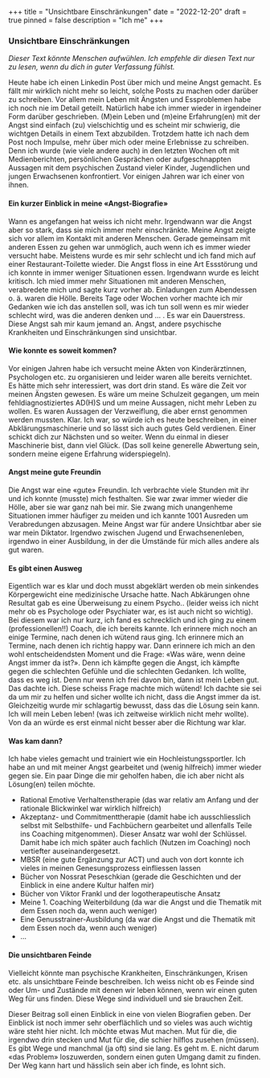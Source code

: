 +++
title = "Unsichtbare Einschränkungen"
date = "2022-12-20"
draft = true
pinned = false
description = "Ich me"
+++
### Unsichtbare Einschränkungen

*Dieser Text könnte Menschen aufwühlen. Ich empfehle dir diesen Text nur zu lesen, wenn du dich in guter Verfassung fühlst.* 

Heute habe ich einen Linkedin Post über mich und meine Angst gemacht. Es fällt mir wirklich nicht mehr so leicht, solche Posts zu machen oder darüber zu schreiben. Vor allem mein Leben mit Ängsten und Essproblemen habe ich noch nie im Detail geteilt. Natürlich habe ich immer wieder in irgendeiner Form darüber geschrieben. (M)ein Leben und (m)eine Erfahrung(en) mit der Angst sind einfach (zu) vielschichtig und es scheint mir schwierig, die wichtgen Details in einem Text abzubilden. Trotzdem hatte ich nach dem Post noch Impulse, mehr über mich oder meine Erlebnisse zu schreiben. Denn ich wurde (wie viele andere auch) in den letzten Wochen oft mit Medienberichten, persönlichen Gesprächen oder aufgeschnappten Aussagen mit dem psychischen Zustand vieler Kinder, Jugendlichen und jungen Erwachsenen konfrontiert. Vor einigen Jahren war ich einer von ihnen. 

#### Ein kurzer Einblick in meine «Angst-Biografie»

Wann es angefangen hat weiss ich nicht mehr. Irgendwann war die Angst aber so stark, dass sie mich immer mehr einschränkte. Meine Angst zeigte sich vor allem im Kontakt mit anderen Menschen. Gerade gemeinsam mit anderen Essen zu gehen war unmöglich, auch wenn ich es immer wieder versucht habe. Meistens wurde es mir sehr schlecht und ich fand mich auf einer Restaurant-Toilette wieder. Die Angst floss in eine Art Essstörung und ich konnte in immer weniger Situationen essen. Irgendwann wurde es leicht kritisch. Ich mied immer mehr Situationen mit anderen Menschen, verabredete mich und sagte kurz vorher ab. Einladungen zum Abendessen o. ä. waren die Hölle. Bereits Tage oder Wochen vorher machte ich mir Gedanken wie ich das anstellen soll, was ich tun soll wenn es mir wieder schlecht wird, was die anderen denken und ... . Es war ein Dauerstress. Diese Angst sah mir kaum jemand an. Angst, andere psychische Krankheiten und Einschränkungen sind unsichtbar.  

#### Wie konnte es soweit kommen?

Vor einigen Jahren habe ich versucht meine Akten von Kinderärztinnen, Psychologen etc. zu organisieren und leider waren alle bereits vernichtet. Es hätte mich sehr interessiert, was dort drin stand. Es wäre die Zeit vor meinen Ängsten gewesen. Es wäre um meine Schulzeit gegangen, um mein fehldiagnostiziertes AD(H)S und um meine Aussagen, nicht mehr Leben zu wollen. Es waren Aussagen der Verzweiflung, die aber ernst genommen werden mussten. Klar. Ich war, so würde ich es heute beschreiben, in einer Abklärungsmaschinerie und so lässt sich auch gutes Geld verdienen. Einer schickt dich zur Nächsten und so weiter. Wenn du einmal in dieser Maschinerie bist, dann viel Glück. (Das soll keine generelle Abwertung sein, sondern meine eigene Erfahrung widerspiegeln).

#### Angst meine gute Freundin

Die Angst war eine «gute» Freundin. Ich verbrachte viele Stunden mit ihr und ich konnte (musste) mich festhalten. Sie war zwar immer wieder die Hölle, aber sie war ganz nah bei mir. Sie zwang mich unangenheme Situationen immer häufiger zu meiden und ich kannte 1001 Ausreden um Verabredungen abzusagen. Meine Angst war für andere Unsichtbar aber sie war mein Diktator. Irgendwo zwischen Jugend und Erwachsenenleben, irgendwo in einer Ausbildung, in der die Umstände für mich alles andere als gut waren. 

#### Es gibt einen Ausweg

Eigentlich war es klar und doch musst abgeklärt werden ob mein sinkendes Körpergewicht eine medizinische Ursache hatte. Nach Abkärungen ohne Resultat gab es eine Überweisung zu einem Psycho.. (leider weiss ich nicht mehr ob es Psychologe oder Psychiater war, es ist auch nicht so wichtig). Bei diesem war ich nur kurz, ich fand es schrecklich und ich ging zu einem (professionellen!!) Coach, die ich bereits kannte. Ich erinnere mich noch an einige Termine, nach denen ich wütend raus ging. Ich erinnere mich an Termine, nach denen ich richtig happy war. Dann erinnere ich mich an den wohl entscheidendsten Moment und die Frage: «Was wäre, wenn deine Angst immer da ist?». Denn ich kämpfte gegen die Angst, ich kämpfte gegen die schlechten Gefühle und die schlechten Gedanken. Ich wollte, dass es weg ist. Denn nur wenn ich frei davon bin, dann ist mein Leben gut. Das dachte ich. Diese scheiss Frage machte mich wütend! Ich dachte sie sei da um mir zu helfen und sicher wollte ich nicht, dass die Angst immer da ist. Gleichzeitig wurde mir schlagartig bewusst, dass das die Lösung sein kann. Ich will mein Leben leben! (was ich zeitweise wirklich nicht mehr wollte). Von da an würde es erst einmal nicht besser aber die Richtung war klar. 

#### Was kam dann?

Ich habe vieles gemacht und trainiert wie ein Hochleistungssportler. Ich habe an und mit meiner Angst gearbeitet und (wenig hilfreich) immer wieder gegen sie. Ein paar Dinge die mir geholfen haben, die ich aber nicht als Lösung(en) teilen möchte. 

* Rational Emotive Verhaltenstherapie (das war relativ am Anfang und der rationale Blickwinkel war wirklich hilfreich)
* Akzeptanz- und Commitmenttherapie (damit habe ich ausschliesslich selbst mit Selbsthilfe- und Fachbüchern gearbeitet und allenfalls Teile ins Coaching mitgenommen). Dieser Ansatz war wohl der Schlüssel. Damit habe ich mich später auch fachlich (Nutzen im Coaching) noch vertiefter auseinandergesetzt.
* MBSR (eine gute Ergänzung zur ACT) und auch von dort konnte ich vieles in meinen Genesungsprozess einfliessen lassen
* Bücher von Nossrat Peseschkian (gerade die Geschichten und der Einblick in eine andere Kultur halfen mir)
* Bücher von Viktor Frankl und der logotherapeutische Ansatz
* Meine 1. Coaching Weiterbildung (da war die Angst und die Thematik mit dem Essen noch da, wenn auch weniger)
* Eine Genusstrainer-Ausbildung (da war die Angst und die Thematik mit dem Essen noch da, wenn auch weniger)
* ...

#### Die unsichtbaren Feinde

Vielleicht könnte man psychische Krankheiten, Einschränkungen, Krisen etc. als unsichtbare Feinde beschreiben. Ich weiss nicht ob es Feinde sind oder Um- und Zustände mit denen wir leben können, wenn wir einen guten Weg für uns finden. Diese Wege sind individuell und sie brauchen Zeit. 

Dieser Beitrag soll einen Einblick in eine von vielen Biografien geben. Der Einblick ist noch immer sehr oberflächlich und so vieles was auch wichtig wäre steht hier nicht. Ich möchte etwas Mut machen. Mut für die, die irgendwo drin stecken und Mut für die, die schier hilflos zusehen (müssen). Es gibt Wege und manchmal (ja oft) sind sie lang. Es geht m. E. nicht darum «das Problem» loszuwerden, sondern einen guten Umgang damit zu finden. Der Weg kann hart und hässlich sein aber ich finde, es lohnt sich.